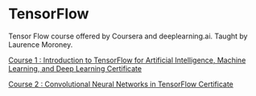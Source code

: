 # TensorFlow

Tensor Flow course offered by Coursera and deeplearning.ai. Taught by Laurence Moroney.

[Course 1 : Introduction to TensorFlow for Artificial Intelligence, Machine Learning, and Deep Learning Certificate](https://github.com/MBadriNarayanan/TensorFlow/blob/master/Course%201%20Certificate.pdf)

[Course 2 : Convolutional Neural Networks in TensorFlow Certificate](https://github.com/MBadriNarayanan/TensorFlow/blob/master/Course%202%20Certificate.pdf)
